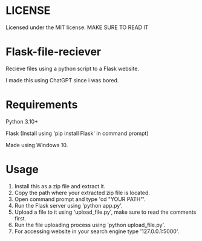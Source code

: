 # LICENSE
Licensed under the MIT license. MAKE SURE TO READ IT

# Flask-file-reciever
Recieve files using a python script to a Flask website.

I made this using ChatGPT since i was bored.

# Requirements
Python 3.10+

Flask (Install using 'pip install Flask' in command prompt)

Made using Windows 10.

# Usage

1. Install this as a zip file and extract it.
2. Copy the path where your extracted zip file is located.
3. Open command prompt and type 'cd "YOUR PATH"'.
5. Run the Flask server using 'python app.py'.
6. Upload a file to it using 'upload_file.py', make sure to read the comments first.
7. Run the file uploading process using 'python upload_file.py'.
8. For accessing website in your search engine type '127.0.0.1:5000'.
